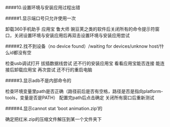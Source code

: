 ####10.设置环境与安装应用过程出错

#####1.显示端口号只允许使用一次 

  卸载360手机助手 应用宝 鲁大师 豌豆荚之类的软件后关闭所有的命令提示符窗口，关闭设置环境与安装应用后再双击设置环境与安装应用尝试

#####2.找不到设备（no device found）/waiting for devices/unknow host/什么id都没有空  

   检查usb调试打开 拔插数据线尝试 还不行的安装应用宝 看看应用宝能否连接 能连接后卸载应用宝 再次尝试  还不行的重启电脑

#####3.显示adb不是内部命令的

  检查环境变量里path是否正确（路径前后是否有空格，路径是否是指向platform-tools，变量是否是PATH） 配置完path后点击确定 关闭所有窗口后重新测试

#####4.显示cannot stat ’boot animation.zip’的 

  确定把红米.zip的压缩文件解压到某一个文件夹下


